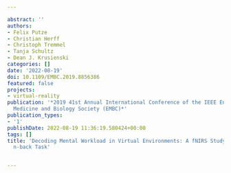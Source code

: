 ---
abstract: ''
authors:
- Felix Putze
- Christian Herff
- Christoph Tremmel
- Tanja Schultz
- Dean J. Krusienski
categories: []
date: '2022-08-19'
doi: 10.1109/EMBC.2019.8856386
featured: false
projects:
- virtual-reality
publication: '*2019 41st Annual International Conference of the IEEE Engineering in
  Medicine and Biology Society (EMBC)*'
publication_types:
- '1'
publishDate: 2022-08-19 11:36:19.580424+00:00
tags: []
title: 'Decoding Mental Workload in Virtual Environments: A fNIRS Study using an Immersive
  n-back Task'

---
